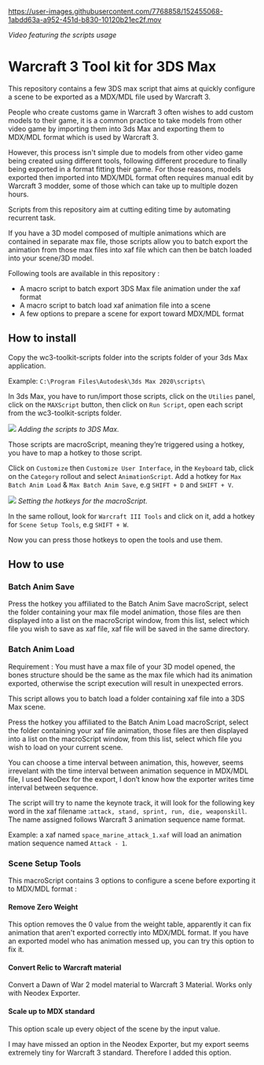 

https://user-images.githubusercontent.com/7768858/152455068-1abdd63a-a952-451d-b830-10120b21ec2f.mov

_Video featuring the scripts usage_


# Warcraft 3 Tool kit for 3DS Max
This repository contains a few 3DS max script that aims at quickly
configure a scene to be exported as a MDX/MDL file used by Warcraft 3.

People who create customs game in Warcraft 3 often wishes to add custom models
to their game, it is a common practice to take models from other video game
by importing them into 3ds Max and exporting them to MDX/MDL format which is
used by Warcraft 3.

However, this process isn't simple due to models from other video game being
created using different tools, following different procedure to finally being
exported in a format fitting their game. For those reasons, models exported then
imported into MDX/MDL format often requires manual edit by Warcraft 3 modder,
some of those which can take up to multiple dozen hours.

Scripts from this repository aim at cutting editing time by automating
recurrent task.

If you have a 3D model composed of multiple animations which are contained in
separate max file, those scripts allow you to batch export the animation from those max
files into xaf file which can then be batch loaded into your scene/3D model.

Following tools are available in this repository :
* A macro script to batch export 3DS Max file animation under the xaf format
* A macro script to batch load xaf animation file into a scene
* A few options to prepare a scene for export toward MDX/MDL format

## How to install
Copy the wc3-toolkit-scripts folder into the scripts folder of your 3ds Max
application.

Example: `C:\Program Files\Autodesk\3ds Max 2020\scripts\`

In 3ds Max, you have to run/import those scripts, click on the `Utilies` panel,
click on the `MAXScript` button, then click on `Run Script`, open each script
from the wc3-toolkit-scripts folder.

![](https://i.imgur.com/IN8zmdA.jpeg)
_Adding the scripts to 3DS Max._

Those scripts are macroScript, meaning they’re triggered using a hotkey, you have
to map a hotkey to those script.

Click on `Customize` then `Customize User Interface`, in the `Keyboard` tab, click
on the `Category` rollout and select `AnimationScript`. Add a hotkey for
`Max Batch Anim Load` & `Max Batch Anim Save`, e.g `SHIFT + D` and `SHIFT + V`.

![](https://i.imgur.com/qtTf9Bf.jpeg)
_Setting the hotkeys for the macroScript._


In the same rollout, look for `Warcraft III Tools` and click on it, add a hotkey
for `Scene Setup Tools`, e.g `SHIFT + W`.

Now you can press those hotkeys to open the tools and use them.

## How to use

### Batch Anim Save
Press the hotkey you affiliated to the Batch Anim Save macroScript, select the
folder containing your max file model animation, those files are then displayed
into a list on the macroScript window, from this list, select which file you wish
to save as xaf file, xaf file will be saved in the same directory.

### Batch Anim Load
Requirement : You must have a max file of your 3D model opened, the bones structure
should be the same as the max file which had its animation exported, otherwise
the script execution will result in unexpected errors.

This script allows you to batch load a folder containing xaf file into a 3DS
Max scene.

Press the hotkey you affiliated to the Batch Anim Load macroScript, select the
folder containing your xaf file animation, those files are then displayed into
a list on the macroScript window, from this list, select which file you wish
to load on your current scene.

You can choose a time interval between animation, this, however, seems irrevelant
with the time interval between animation sequence in MDX/MDL file, I used NeoDex
for the export, I don’t know how the exporter writes time interval between sequence.

The script will try to name the keynote track, it will look for the following key
word in the xaf filename :`attack, stand, sprint, run, die, weaponskill`.
The name assigned follows Warcraft 3 animation sequence name format.

Example: a xaf named `space_marine_attack_1.xaf` will load an animation
mation sequence
 named `Attack - 1`.

### Scene Setup Tools
This macroScript contains 3 options to configure a scene before exporting it
to MDX/MDL format :

#### Remove Zero Weight
This option removes the 0 value from the weight table, apparently it can fix
animation that aren't exported correctly into MDX/MDL format. If you have
an exported model who has animation messed up, you can try this option to fix it.

#### Convert Relic to Warcraft material
Convert a Dawn of War 2 model material to Warcraft 3 Material. Works only with
Neodex Exporter.

#### Scale up to MDX standard
This option scale up every object of the scene by the input value.

I may have missed an option in the Neodex Exporter, but my export seems
extremely tiny for Warcraft 3 standard. Therefore I added this option.
